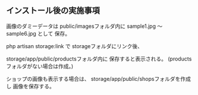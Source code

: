 ## インストール後の実施事項

画像のダミーデータは public/imagesフォルダ内に sample1.jpg 〜 sample6.jpg として 保存。

php artisan storage:link で storageフォルダにリンク後、

storage/app/public/productsフォルダ内に 保存すると表示される。 (productsフォルダがない場合は作成。)

ショップの画像も表示する場合は、 storage/app/public/shopsフォルダを作成し 画像を保存する。
